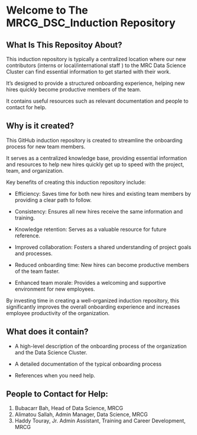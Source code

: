 
<!-- README.md is generated from README.Rmd. Please edit that file -->
  
  # Welcome to The MRCG_DSC_Induction Repository
  
  <!-- badges: start -->
  
  ## What Is This Repositoy About?
  
  This induction repository is typically a centralized location where our
new contributors (interns or local/international staff ) to the MRC Data
Science Cluster can find essential information to get started with their
work.

It’s designed to provide a structured onboarding experience, helping new
hires quickly become productive members of the team.

It contains useful resources such as relevant documentation and people
to contact for help.

## Why is it created?

This GitHub induction repository is created to streamline the onboarding
process for new team members.

It serves as a centralized knowledge base, providing essential
information and resources to help new hires quickly get up to speed with
the project, team, and organization.

Key benefits of creating this induction repository include:
  
  - Efficiency: Saves time for both new hires and existing team members by
providing a clear path to follow.

- Consistency: Ensures all new hires receive the same information and
training.

- Knowledge retention: Serves as a valuable resource for future
reference.

- Improved collaboration: Fosters a shared understanding of project
goals and processes.

- Reduced onboarding time: New hires can become productive members of
the team faster.

- Enhanced team morale: Provides a welcoming and supportive environment
for new employees.

By investing time in creating a well-organized induction repository,
this significantly improves the overall onboarding experience and
increases employee productivity of the organization.

## What does it contain?

- A high-level description of the onboarding process of the organization
and the Data Science Cluster.

- A detailed documentation of the typical onboarding process

- References when you need help.

## People to Contact for Help:

1.  Bubacarr Bah, Head of Data Science, MRCG
2.  Alimatou Sallah, Admin Manager, Data Science, MRCG
3.  Haddy Touray, Jr. Admin Assistant, Training and Career Development,
MRCG

